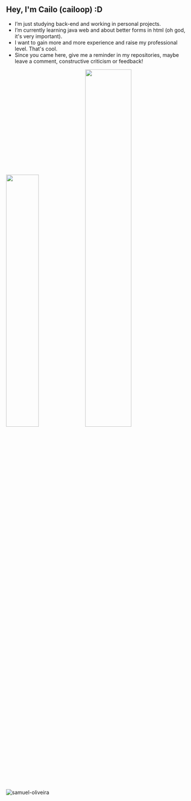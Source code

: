 ## Hey, I'm Cailo (cailoop) :D


-  I’m just studying back-end and working in personal projects.
-  I’m currently learning java web and about better forms in html (oh god, it's very important).
-  I want to gain more and more experience and raise my professional level. That's cool.
-  Since you came here, give me a reminder in my repositories, maybe leave a comment, constructive criticism or feedback!

<div >
<img width="42%" src="https://github-readme-stats.vercel.app/api?username=CailoPinheiro&show_icons=true&theme=tokyonight&hide_border=true&border_radius=10&title_color=8FD19F&icon_color=9B9BC1&bg_color=080E16&text_color=9B9BC1"/>

<img width="50%" src="https://github-readme-stats.vercel.app/api/top-langs/?username=CailoPinheiro&layout=compact&theme=tokyonight&hide_border=true&border_radius=10&title_color=8FD19F&icon_color=8FD19F&bg_color=080E16&text_color=9B9BC1"/>
</div>

<p><img align="center" src="https://github-readme-streak-stats.herokuapp.com/?user=CailoPinheiro&" alt="samuel-oliveira" /></p>









